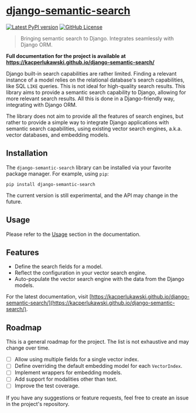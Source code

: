 # [django-semantic-search](https://kacperlukawski.github.io/django-semantic-search/)

[![Latest PyPI version](https://img.shields.io/pypi/v/django-semantic-search.svg?style=flat-square)](https://pypi.python.org/pypi/django-semantic-search/)
[![GitHub License](https://img.shields.io/github/license/kacperlukawski/django-semantic-search)](LICENSE)

> Bringing semantic search to Django. Integrates seamlessly with Django ORM.

**Full documentation for the project is available at https://kacperlukawski.github.io/django-semantic-search/**

Django built-in search capabilities are rather limited. Finding a relevant instance of a model relies on the relational
database's search capabilities, like SQL `LIKE` queries. This is not ideal for high-quality search results. This library
aims to provide a semantic search capability to Django, allowing for more relevant search results. All this is done in
a Django-friendly way, integrating with Django ORM.

The library does not aim to provide all the features of search engines, but rather to provide a simple way to integrate
Django applications with semantic search capabilities, using existing vector search engines, a.k.a. vector databases,
and embedding models.

## Installation

The `django-semantic-search` library can be installed via your favorite package manager. For example, using `pip`:

```shell
pip install django-semantic-search
```

The current version is still experimental, and the API may change in the future.

## Usage

Please refer to the [Usage](https://kacperlukawski.github.io/django-semantic-search/usage/) section in the documentation.

## Features

- Define the search fields for a model.
- Reflect the configuration in your vector search engine.
- Auto-populate the vector search engine with the data from the Django models.

For the latest documentation, visit [https://kacperlukawski.github.io/django-semantic-search/](https://kacperlukawski.github.io/django-semantic-search/).

## Roadmap

This is a general roadmap for the project. The list is not exhaustive and may change over time.

- [ ] Allow using multiple fields for a single vector index.
- [ ] Define overriding the default embedding model for each `VectorIndex`.
- [ ] Implement wrappers for embedding models.
- [ ] Add support for modalities other than text.
- [ ] Improve the test coverage.

If you have any suggestions or feature requests, feel free to create an issue in the project's repository.
